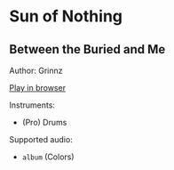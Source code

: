 # Sun of Nothing

## Between the Buried and Me

Author: Grinnz

[Play in browser](http://pages.cs.wisc.edu/~tolly/customs/?title=sun-of-nothing&artist=between-the-buried-and-me)

Instruments:

  * (Pro) Drums

Supported audio:

  * `album` (Colors)

